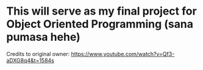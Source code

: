 # This will serve as my final project for Object Oriented Programming (sana pumasa hehe)

Credits to original owner: https://www.youtube.com/watch?v=Qf3-aDXG8q4&t=1584s
